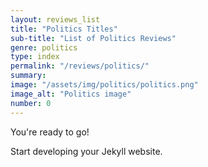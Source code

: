 ```yaml
---
layout: reviews_list
title: "Politics Titles"
sub-title: "List of Politics Reviews"
genre: politics
type: index
permalink: "/reviews/politics/"
summary: 
image: "/assets/img/politics/politics.png"
image_alt: "Politics image"
number: 0
---
```


You're ready to go!

Start developing your Jekyll website.

